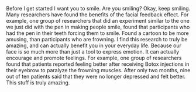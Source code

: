 Before I get started I want you to smile. Are you smiling? Okay, keep smiling.
Many researchers have found the benefits of the facial feedback effect. For
example, one group of researchers that did an experiment similar to the one we
just did with the pen in making people smile, found that participants who had
the pen in their teeth forcing them to smile. Found a cartoon to be more
amusing, than participants who are frowning. I find this research to truly be
amazing, and can actually benefit you in your everyday life. Because our face
is so much more than just a tool to express emotion. It can actually encourage
and promote feelings. For example, one group of researchers found that patients
reported feeling better after receiving Botox injections in their eyebrow to
paralyze the frowning muscles. After only two months, nine out of ten patients
said that they were no longer depressed and felt better. This stuff is truly
amazing.
